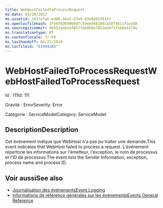 ```yaml
---
title: WebHostFailedToProcessRequest
ms.date: 03/30/2017
ms.assetid: 1637e7ab-ed00-4ee5-b7e9-d3e8d8376147
ms.openlocfilehash: 3f60f636996607c59ee048284ca5073611face88
ms.sourcegitcommit: 9b552addadfb57fab0b9e7852ed4f1f1b8a42f8e
ms.translationtype: MT
ms.contentlocale: fr-FR
ms.lasthandoff: 04/23/2019
ms.locfileid: "61944285"
---
```

# <a name="webhostfailedtoprocessrequest"></a><span data-ttu-id="3a6d9-102">WebHostFailedToProcessRequest</span><span class="sxs-lookup"><span data-stu-id="3a6d9-102">WebHostFailedToProcessRequest</span></span>
<span data-ttu-id="3a6d9-103">Id : 111</span><span class="sxs-lookup"><span data-stu-id="3a6d9-103">Id: 111</span></span>  
  
 <span data-ttu-id="3a6d9-104">Gravité : Error</span><span class="sxs-lookup"><span data-stu-id="3a6d9-104">Severity: Error</span></span>  
  
 <span data-ttu-id="3a6d9-105">Catégorie : ServiceModel</span><span class="sxs-lookup"><span data-stu-id="3a6d9-105">Category: ServiceModel</span></span>  
  
## <a name="description"></a><span data-ttu-id="3a6d9-106">Description</span><span class="sxs-lookup"><span data-stu-id="3a6d9-106">Description</span></span>  
 <span data-ttu-id="3a6d9-107">Cet événement indique que WebHost n'a pas pu traiter une demande.</span><span class="sxs-lookup"><span data-stu-id="3a6d9-107">This event indicates that WebHost failed to process a request.</span></span> <span data-ttu-id="3a6d9-108">L'événement répertorie les informations sur l'émetteur, l'exception, le nom de processus et l'ID de processus.</span><span class="sxs-lookup"><span data-stu-id="3a6d9-108">The event lists the Sender Information, exception, process name and process ID.</span></span>  
  
## <a name="see-also"></a><span data-ttu-id="3a6d9-109">Voir aussi</span><span class="sxs-lookup"><span data-stu-id="3a6d9-109">See also</span></span>

- [<span data-ttu-id="3a6d9-110">Journalisation des événements</span><span class="sxs-lookup"><span data-stu-id="3a6d9-110">Event Logging</span></span>](../../../../../docs/framework/wcf/diagnostics/event-logging/index.md)
- [<span data-ttu-id="3a6d9-111">Informations de référence générales sur les événements</span><span class="sxs-lookup"><span data-stu-id="3a6d9-111">Events General Reference</span></span>](../../../../../docs/framework/wcf/diagnostics/event-logging/events-general-reference.md)
